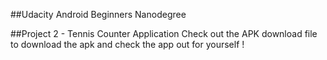 ##Udacity Android Beginners Nanodegree

##Project 2 - Tennis Counter Application
Check out the APK download file to download the apk and check the app out for yourself !
